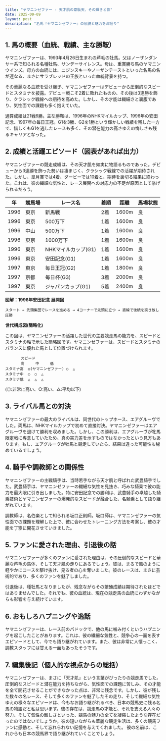 ```yaml
---
title: "ヤマニンゼファー - 天才肌の韋駄天、その輝きと影"
date: 2025-09-09
layout: post
description: "名馬『ヤマニンゼファー』の伝説と魅力を深堀り"
---
```


## 1. 馬の概要（血統、戦績、主な勝鞍）

ヤマニンゼファーは、1993年4月26日生まれの芦毛の牡馬。父はノーザンダンサー系で知られる名種牡馬、サンデーサイレンス。母は、重賞勝ち馬のヤマニンウインズ。母方の血統には、ニジンスキーやノーザンテーストといった名馬の名が連なる、まさにサラブレッドの王族といった血統背景を持つ。  

その華麗なる血統を受け継ぎ、ヤマニンゼファーはデビューから圧倒的なスピードとスタミナを披露。デビュー戦こそ2着に敗れたものの、その後は3連勝を飾り、クラシック戦線への期待を高めた。しかし、その才能は繊細さと裏腹であり、気性面での課題も多く抱えていた。

通算成績は21戦6勝。主な勝鞍は、1996年のNHKマイルカップ、1996年の安田記念、1997年の毎日王冠。G1を3勝、G2を1勝という輝かしい戦績を残した一方で、惜しくもG1を逃したレースも多く、その潜在能力の高さゆえの悔しさも残るキャリアとなった。


## 2. 成績と活躍エピソード（図表があれば出力）

ヤマニンゼファーの競走成績は、その天才肌を如実に物語るものであった。デビューから3連勝を飾った勢いは凄まじく、クラシック戦線での活躍が期待された。しかし、皐月賞では4着、ダービーでは10着と、期待を裏切る結果に終わった。これは、彼の繊細な気性と、レース展開への対応力の不足が原因として挙げられるだろう。

| 年 | 競馬場 | レース名 | 着順 | 距離 | 馬場状態 |
|---|---|---|---|---|---|
| 1996 | 東京 | 新馬戦 | 2着 | 1600m | 良 |
| 1996 | 東京 | 500万下 | 1着 | 1600m | 良 |
| 1996 | 中山 | 500万下 | 1着 | 1600m | 良 |
| 1996 | 東京 | 1000万下 | 1着 | 1600m | 良 |
| 1996 | 東京 | NHKマイルカップ(G1) | 1着 | 1600m | 良 |
| 1996 | 東京 | 安田記念(G1) | 1着 | 1600m | 良 |
| 1997 | 東京 | 毎日王冠(G2) | 1着 | 1800m | 良 |
| 1997 | 京都 | 毎日杯(G3) | 3着 | 2000m | 良 |
| 1997 | 東京 | ジャパンカップ(G1) | 5着 | 2400m | 良 |


**図解：1996年安田記念 展開図**

```
スタート → 先頭集団でレースを進める → 4コーナーで先頭に立つ → 直線で後続を突き放し圧勝
```

**世代構成図(簡略化)**

この図は、ヤマニンゼファーの活躍した世代の主要競走馬の能力を、スピードとスタミナの軸で示した簡略図です。ヤマニンゼファーは、スピードとスタミナのバランスに優れた馬として位置づけられます。

```
       スピード
       高     中     低
スタミナ高  ◎(ヤマニンゼファー) ○  △
スタミナ中  ○  ○  △
スタミナ低  △  △  △
```
(◎:非常に高い、○:高い、△:平均以下)


## 3. ライバル馬との対決

ヤマニンゼファーの最大のライバルは、同世代のトップホース、エアグルーヴでした。両馬は、NHKマイルカップで初めて直接対決。ヤマニンゼファーはエアグルーヴを退けて勝利を収めました。しかし、この勝利は、エアグルーヴが牝馬限定戦に専念していたため、真の実力差を示すものではなかったという見方もあります。もし、エアグルーヴが牡馬と競走していたら、結果は違った可能性も秘めているでしょう。


## 4. 騎手や調教師との関係性

ヤマニンゼファーの主戦騎手は、当時若手ながら天才肌と呼ばれた武豊騎手でした。武豊騎手は、ヤマニンゼファーの繊細な気性を見抜き、巧みな騎乗で彼の能力を最大限に引き出しました。特に安田記念での勝利は、武豊騎手の卓越した騎乗技術とヤマニンゼファーの爆発的なスピードが融合した、名騎乗として語り継がれています。

調教師は、名伯楽として知られる坂口正則師。坂口師は、ヤマニンゼファーの気性面での課題を理解した上で、彼に合わせたトレーニング方法を考案し、彼の才能を丁寧に開花させていきました。


## 5. ファンに愛された理由、引退後の話

ヤマニンゼファーが多くのファンに愛された理由は、その圧倒的なスピードと華麗な芦毛の馬体、そして天才肌の走りにあるでしょう。彼は、まるで風のように軽やかにコースを駆け抜け、見る者の心を奪いました。彼のレースは、まさに芸術的であり、多くのファンを魅了しました。

引退後は、種牡馬となりましたが、残念ながらその繁殖成績は期待されたほどではありませんでした。それでも、彼の血統は、現在の競走馬の血統にわずかながらも影響を与え続けています。


## 6. おもしろハプニングや逸話

ヤマニンゼファーは、レース前のパドックで、他の馬に噛み付くというハプニングを起こしたことがあります。これは、彼の繊細な気性と、競争心の一面を表すエピソードとして、今でも語り継がれています。また、彼は非常に人懐っこく、調教スタッフには甘える一面もあったそうです。


## 7. 編集後記（個人的な視点からの総括）

ヤマニンゼファーは、まさに「天才肌」という言葉がぴったりの競走馬でした。圧倒的なスピードと潜在能力を持ちながら、気性面での課題に苦しみ、その才能を全て開花させることができなかった点は、非常に残念です。しかし、彼が残した数々の名レース、そして多くのファンを魅了したその走り、そして繊細な気性ゆえの様々なエピソードは、今もなお語り継がれるべき、日本の競馬史に残る名馬の物語だと私は思います。彼の存在は、競走馬の才能と、それを支える人々の努力、そして気性の難しさといった、競馬の魅力の全てを凝縮したような存在だったのではないでしょうか。彼の短いながらも華麗な競走生活は、多くの競馬ファンに感動と、そして忘れられない記憶を与えてくれました。  彼の名前は、これからも日本の競馬界で語り継がれていくことでしょう。
